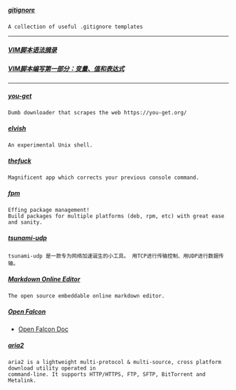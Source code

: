 
##### [gitignore](https://github.com/github/gitignore)
    A collection of useful .gitignore templates

---

##### [VIM脚本语法摘录](./vim-script-syntax.md)

##### [VIM脚本编写第一部分：变量、值和表达式](./vim-write-script-first.md)

---

##### [you-get](https://github.com/soimort/you-get)
    Dumb downloader that scrapes the web https://you-get.org/

##### [elvish](https://github.com/elves/elvish)
    An experimental Unix shell.

##### [thefuck](https://github.com/nvbn/thefuck)
    Magnificent app which corrects your previous console command.

##### [fpm](https://github.com/jordansissel/fpm)
    Effing package management!
    Build packages for multiple platforms (deb, rpm, etc) with great ease and sanity.

##### [tsunami-udp](https://github.com/cheetahmobile/tsunami-udp)
    tsunami-udp 是一款专为网络加速诞生的小工具。 用TCP进行传输控制、用UDP进行数据传输。

##### [Markdown Online Editor](https://github.com/pandao/editor.md)
    The open source embeddable online markdown editor.

##### [Open Falcon](https://github.com/open-falcon/of-release)
- [Open Falcon Doc](http://book.open-falcon.org/)

##### [aria2](https://github.com/tatsuhiro-t/aria2)
    aria2 is a lightweight multi-protocol & multi-source, cross platform download utility operated in
    command-line. It supports HTTP/HTTPS, FTP, SFTP, BitTorrent and Metalink.
